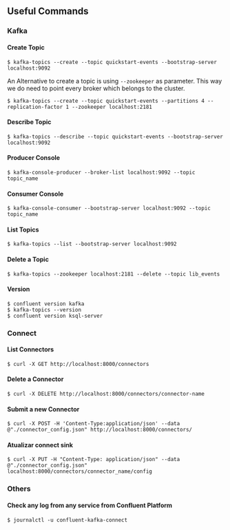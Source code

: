 ## Useful Commands
### Kafka
#### Create Topic
```shell
$ kafka-topics --create --topic quickstart-events --bootstrap-server localhost:9092
```
An Alternative to create a topic is using `--zookeeper` as parameter. This way we do need to point every broker
which belongs to the cluster.
```shell
$ kafka-topics --create --topic quickstart-events --partitions 4 --replication-factor 1 --zookeeper localhost:2181
```

#### Describe Topic
```shell
$ kafka-topics --describe --topic quickstart-events --bootstrap-server localhost:9092
```

#### Producer Console
```shell
$ kafka-console-producer --broker-list localhost:9092 --topic topic_name
```

#### Consumer Console
```shell
$ kafka-console-consumer --bootstrap-server localhost:9092 --topic topic_name
```

#### List Topics
```shell
$ kafka-topics --list --bootstrap-server localhost:9092
```

#### Delete a Topic
```shell
$ kafka-topics --zookeeper localhost:2181 --delete --topic lib_events
```

#### Version
```shell
$ confluent version kafka
$ kafka-topics --version
$ confluent version ksql-server
```

### Connect
#### List Connectors
```shell
$ curl -X GET http://localhost:8000/connectors
```

#### Delete a Connector
```shell
$ curl -X DELETE http://localhost:8000/connectors/connector-name
```

#### Submit a new Connector
```shell
$ curl -X POST -H 'Content-Type:application/json' --data @"./connector_config.json" http://localhost:8000/connectors/
```

#### Atualizar connect sink
```shell
$ curl -X PUT -H "Content-Type: application/json" --data @"./connector_config.json" localhost:8000/connectors/connector_name/config
```

### Others
#### Check any log from any service from Confluent Platform
```shell
$ journalctl -u confluent-kafka-connect
```
